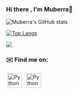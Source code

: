 ### Hi there , I'm Muberra👋

![Muberra's GitHub stats](https://github-readme-stats.vercel.app/api?username=muberraa&theme=vision-friendly-dark&show_icons=true)

[![Top Langs](https://github-readme-stats.vercel.app/api/top-langs/?username=muberraa&layout=compact&theme=vision-friendly-dark)](https://github.com/muberraa/github-readme-stats)

![](https://visitor-badge.laobi.icu/badge?page_id=muberraa.muberraa&style=flat-square)

### ✉️ Find me on:
 <a href="https://linkedin.com/in/müberra-kazak" target="_blank" rel="noopener noreferrer"> <img src="https://image.flaticon.com/icons/png/512/1409/1409945.png" alt="Python" height="40" style="vertical-align:top; margin:4px"></a>
 <a href="mailto:muberraakazak@gmail.com"> <img src="https://image.flaticon.com/icons/png/512/732/732200.png" alt="Python" height="40" style="vertical-align:top; margin:4px"></a>





